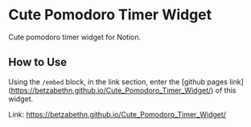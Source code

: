 # Cute Pomodoro Timer Widget

Cute pomodoro timer widget for Notion.

## How to Use

Using the `/embed` block, in the link section, enter the [github pages link] (https://betzabethn.github.io/Cute_Pomodoro_Timer_Widget/) of this widget.

Link: https://betzabethn.github.io/Cute_Pomodoro_Timer_Widget/